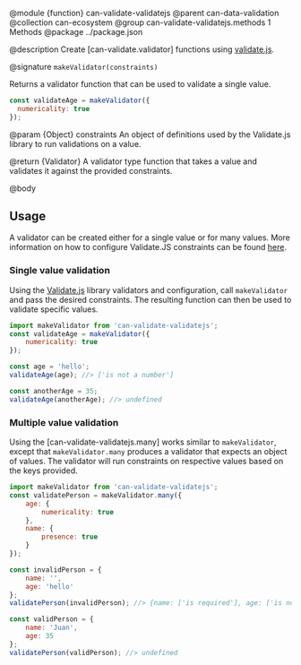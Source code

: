 @module {function} can-validate-validatejs
@parent can-data-validation
@collection can-ecosystem
@group can-validate-validatejs.methods 1 Methods
@package ../package.json

@description Create [can-validate.validator] functions using [validate.js](https://validatejs.org/).

@signature `makeValidator(constraints)`

Returns a validator function that can be used to validate a single value.

  ```js
const validateAge = makeValidator({
	numericality: true
});
  ```


  @param {Object} constraints An object of definitions used by the Validate.js library to run validations on a value.

  @return {Validator} A validator type function that takes a value and validates it against the provided constraints.

@body

## Usage

A validator can be created either for a single value or for many values.  More information on how to configure Validate.JS constraints can be found [here](https://validatejs.org/#validators).

### Single value validation

Using the [Validate.js](https://validatejs.org/) library validators and configuration, call `makeValidator` and pass the desired constraints. The resulting function can then be used to validate specific values.

```js
import makeValidator from 'can-validate-validatejs';
const validateAge = makeValidator({
	numericality: true
});

const age = 'hello';
validateAge(age); //> ['is not a number']

const anotherAge = 35;
validateAge(anotherAge); //> undefined
```

### Multiple value validation

Using the [can-validate-validatejs.many] works similar to `makeValidator`, except that `makeValidator.many` produces a validator that expects an object of values. The validator will run constraints on respective values based on the keys provided.

```js
import makeValidator from 'can-validate-validatejs';
const validatePerson = makeValidator.many({
	age: {
		numericality: true
	},
	name: {
		presence: true
	}
});

const invalidPerson = {
	name: '',
	age: 'hello'
};
validatePerson(invalidPerson); //> {name: ['is required'], age: ['is not a number']}

const validPerson = {
	name: 'Juan',
	age: 35
};
validatePerson(validPerson); //> undefined
```
